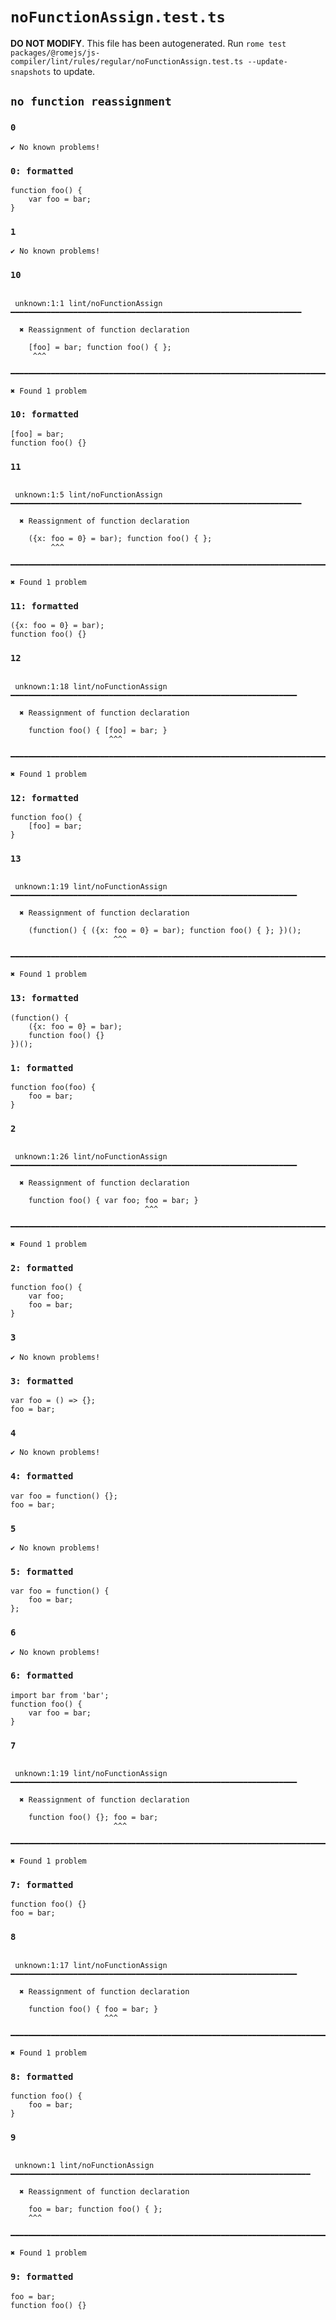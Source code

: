# `noFunctionAssign.test.ts`

**DO NOT MODIFY**. This file has been autogenerated. Run `rome test packages/@romejs/js-compiler/lint/rules/regular/noFunctionAssign.test.ts --update-snapshots` to update.

## `no function reassignment`

### `0`

```
✔ No known problems!

```

### `0: formatted`

```
function foo() {
	var foo = bar;
}

```

### `1`

```
✔ No known problems!

```

### `10`

```

 unknown:1:1 lint/noFunctionAssign ━━━━━━━━━━━━━━━━━━━━━━━━━━━━━━━━━━━━━━━━━━━━━━━━━━━━━━━━━━━━━━━━━

  ✖ Reassignment of function declaration

    [foo] = bar; function foo() { };
     ^^^

━━━━━━━━━━━━━━━━━━━━━━━━━━━━━━━━━━━━━━━━━━━━━━━━━━━━━━━━━━━━━━━━━━━━━━━━━━━━━━━━━━━━━━━━━━━━━━━━━━━━

✖ Found 1 problem

```

### `10: formatted`

```
[foo] = bar;
function foo() {}

```

### `11`

```

 unknown:1:5 lint/noFunctionAssign ━━━━━━━━━━━━━━━━━━━━━━━━━━━━━━━━━━━━━━━━━━━━━━━━━━━━━━━━━━━━━━━━━

  ✖ Reassignment of function declaration

    ({x: foo = 0} = bar); function foo() { };
         ^^^

━━━━━━━━━━━━━━━━━━━━━━━━━━━━━━━━━━━━━━━━━━━━━━━━━━━━━━━━━━━━━━━━━━━━━━━━━━━━━━━━━━━━━━━━━━━━━━━━━━━━

✖ Found 1 problem

```

### `11: formatted`

```
({x: foo = 0} = bar);
function foo() {}

```

### `12`

```

 unknown:1:18 lint/noFunctionAssign ━━━━━━━━━━━━━━━━━━━━━━━━━━━━━━━━━━━━━━━━━━━━━━━━━━━━━━━━━━━━━━━━

  ✖ Reassignment of function declaration

    function foo() { [foo] = bar; }
                      ^^^

━━━━━━━━━━━━━━━━━━━━━━━━━━━━━━━━━━━━━━━━━━━━━━━━━━━━━━━━━━━━━━━━━━━━━━━━━━━━━━━━━━━━━━━━━━━━━━━━━━━━

✖ Found 1 problem

```

### `12: formatted`

```
function foo() {
	[foo] = bar;
}

```

### `13`

```

 unknown:1:19 lint/noFunctionAssign ━━━━━━━━━━━━━━━━━━━━━━━━━━━━━━━━━━━━━━━━━━━━━━━━━━━━━━━━━━━━━━━━

  ✖ Reassignment of function declaration

    (function() { ({x: foo = 0} = bar); function foo() { }; })();
                       ^^^

━━━━━━━━━━━━━━━━━━━━━━━━━━━━━━━━━━━━━━━━━━━━━━━━━━━━━━━━━━━━━━━━━━━━━━━━━━━━━━━━━━━━━━━━━━━━━━━━━━━━

✖ Found 1 problem

```

### `13: formatted`

```
(function() {
	({x: foo = 0} = bar);
	function foo() {}
})();

```

### `1: formatted`

```
function foo(foo) {
	foo = bar;
}

```

### `2`

```

 unknown:1:26 lint/noFunctionAssign ━━━━━━━━━━━━━━━━━━━━━━━━━━━━━━━━━━━━━━━━━━━━━━━━━━━━━━━━━━━━━━━━

  ✖ Reassignment of function declaration

    function foo() { var foo; foo = bar; }
                              ^^^

━━━━━━━━━━━━━━━━━━━━━━━━━━━━━━━━━━━━━━━━━━━━━━━━━━━━━━━━━━━━━━━━━━━━━━━━━━━━━━━━━━━━━━━━━━━━━━━━━━━━

✖ Found 1 problem

```

### `2: formatted`

```
function foo() {
	var foo;
	foo = bar;
}

```

### `3`

```
✔ No known problems!

```

### `3: formatted`

```
var foo = () => {};
foo = bar;

```

### `4`

```
✔ No known problems!

```

### `4: formatted`

```
var foo = function() {};
foo = bar;

```

### `5`

```
✔ No known problems!

```

### `5: formatted`

```
var foo = function() {
	foo = bar;
};

```

### `6`

```
✔ No known problems!

```

### `6: formatted`

```
import bar from 'bar';
function foo() {
	var foo = bar;
}

```

### `7`

```

 unknown:1:19 lint/noFunctionAssign ━━━━━━━━━━━━━━━━━━━━━━━━━━━━━━━━━━━━━━━━━━━━━━━━━━━━━━━━━━━━━━━━

  ✖ Reassignment of function declaration

    function foo() {}; foo = bar;
                       ^^^

━━━━━━━━━━━━━━━━━━━━━━━━━━━━━━━━━━━━━━━━━━━━━━━━━━━━━━━━━━━━━━━━━━━━━━━━━━━━━━━━━━━━━━━━━━━━━━━━━━━━

✖ Found 1 problem

```

### `7: formatted`

```
function foo() {}
foo = bar;

```

### `8`

```

 unknown:1:17 lint/noFunctionAssign ━━━━━━━━━━━━━━━━━━━━━━━━━━━━━━━━━━━━━━━━━━━━━━━━━━━━━━━━━━━━━━━━

  ✖ Reassignment of function declaration

    function foo() { foo = bar; }
                     ^^^

━━━━━━━━━━━━━━━━━━━━━━━━━━━━━━━━━━━━━━━━━━━━━━━━━━━━━━━━━━━━━━━━━━━━━━━━━━━━━━━━━━━━━━━━━━━━━━━━━━━━

✖ Found 1 problem

```

### `8: formatted`

```
function foo() {
	foo = bar;
}

```

### `9`

```

 unknown:1 lint/noFunctionAssign ━━━━━━━━━━━━━━━━━━━━━━━━━━━━━━━━━━━━━━━━━━━━━━━━━━━━━━━━━━━━━━━━━━━

  ✖ Reassignment of function declaration

    foo = bar; function foo() { };
    ^^^

━━━━━━━━━━━━━━━━━━━━━━━━━━━━━━━━━━━━━━━━━━━━━━━━━━━━━━━━━━━━━━━━━━━━━━━━━━━━━━━━━━━━━━━━━━━━━━━━━━━━

✖ Found 1 problem

```

### `9: formatted`

```
foo = bar;
function foo() {}

```
